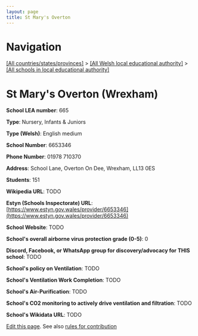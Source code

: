 ```yaml
---
layout: page
title: St Mary's Overton
---
```

# Navigation

[[All countries/states/provinces]](../../..) > [[All Welsh local educational authority]](../..) > [[All schools in local educational authority]](..)

# St Mary's Overton (Wrexham)

**School LEA number**: 665

**Type**: Nursery, Infants & Juniors

**Type (Welsh)**: English medium

**School Number**: 6653346

**Phone Number**: 01978 710370

**Address**: School Lane, Overton On Dee, Wrexham, LL13 0ES

**Students**: 151

**Wikipedia URL**: TODO

**Estyn (Schools Inspectorate) URL**: [https://www.estyn.gov.wales/provider/6653346](https://www.estyn.gov.wales/provider/6653346)

**School Website**: TODO

**School's overall airborne virus protection grade (0-5)**: 0

**Discord, Facebook, or WhatsApp group for discovery/advocacy for THIS school**: TODO

**School's policy on Ventilation**: TODO

**School's Ventilation Work Completion**: TODO

**School's Air-Purification**: TODO

**School's CO2 monitoring to actively drive ventilation and filtration**: TODO

**School's Wikidata URL**: TODO




[Edit this page](https://github.com/VentilationProject/Wales/edit/prif/./Wrexham/St_Mary's_Overton.md). See also [rules for contribution](../../../contribution-rules/)